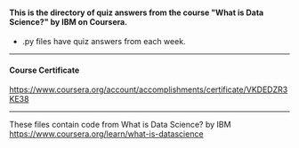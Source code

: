 #### This is the directory of quiz answers from the course "What is Data Science?" by IBM on Coursera. ####



* .py files have quiz answers from each week.

------------------------------------------------------------

#### Course Certificate ####
https://www.coursera.org/account/accomplishments/certificate/VKDEDZR3KE38

------------------------------------------------------------

These files contain code from
What is Data Science? by IBM
https://www.coursera.org/learn/what-is-datascience




